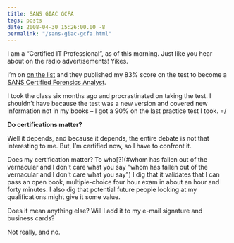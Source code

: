 ```yaml
---
title: SANS GIAC GCFA
tags: posts
date: 2008-04-30 15:26:00.00 -8
permalink: "/sans-giac-gcfa.html"
---
```

I am a “Certified IT Professional”, as of this morning. Just like you hear about on the radio advertisements! Yikes.

I’m on [on the list](http://www.giac.org/certified_professionals/listing/gcfa.php) and they published my 83% score on the test to become a [SANS Certified Forensics Analyst](http://www.giac.org/certifications/security/gcfa.php).

I took the class six months ago and procrastinated on taking the test. I shouldn’t have because the test was a new version and covered new information not in my books – I got a 90% on the last practice test I took. =/

**Do certifications matter?**

Well it depends, and because it depends, the entire debate is not that interesting to me. But, I’m certified now, so I have to confront it.

Does my certification matter? To who[?](#whom has fallen out of the vernacular and I don't care what you say "whom has fallen out of the vernacular and I don't care what you say") I dig that it validates that I can pass an open book, multiple-choice four hour exam in about an hour and forty minutes. I also dig that potential future people looking at my qualifications might give it some value.

Does it mean anything else? Will I add it to my e-mail signature and business cards?

Not really, and no.
